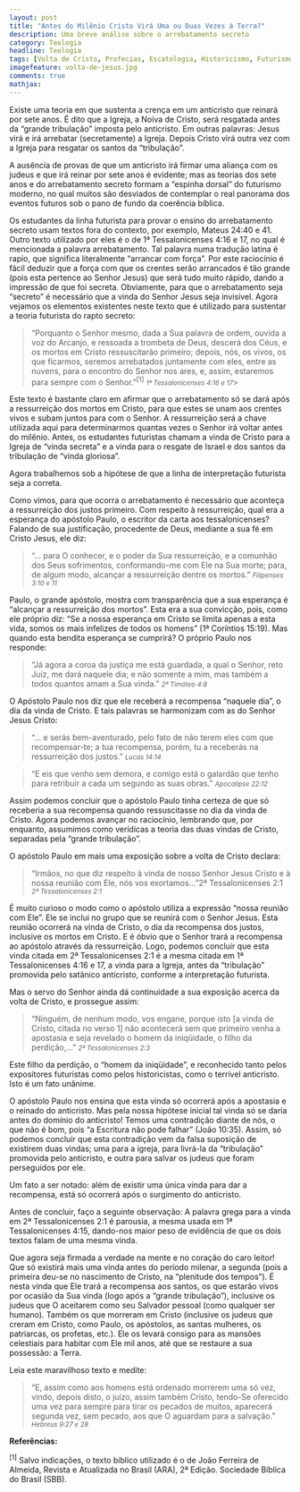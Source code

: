 ```yaml
---
layout: post
title: "Antes do Milênio Cristo Virá Uma ou Duas Vezes à Terra?"
description: Uma breve análise sobre o arrebatamento secreto
category: Teologia
headline: Teologia
tags: [Volta de Cristo, Profecias, Escatologia, Historicismo, Futurismo, Arrebatamento Secreto]
imagefeature: volta-de-jesus.jpg
comments: true
mathjax: 
---
```


Existe uma teoria em que sustenta a crença em um anticristo que reinará por sete anos. É dito que a Igreja, a Noiva de Cristo, será resgatada antes da “grande tribulação” imposta pelo anticristo. Em outras palavras: Jesus virá e irá arrebatar (secretamente) a Igreja. Depois Cristo virá outra vez com a Igreja para resgatar os santos da “tribulação”.

A ausência de provas de que um anticristo irá firmar uma aliança com os judeus e que irá reinar por sete anos é evidente; mas as teorias dos sete anos e do arrebatamento secreto formam a “espinha dorsal” do futurismo moderno, no qual muitos são desviados de contemplar o real panorama dos eventos futuros sob o pano de fundo da coerência bíblica.

Os estudantes da linha futurista para provar o ensino do arrebatamento secreto usam textos fora do contexto, por exemplo, Mateus 24:40 e 41. Outro texto utilizado por eles é o de 1ª Tessalonicenses 4:16 e 17, no qual é mencionada a palavra arrebatamento. Tal palavra numa tradução latina é rapio, que significa literalmente “arrancar com força”. Por este raciocínio é fácil deduzir que a força com que os crentes serão arrancados é tão grande (pois esta pertence ao Senhor Jesus) que será tudo muito rápido, dando a impressão de que foi secreta. Obviamente, para que o arrebatamento seja “secreto” é necessário que a vinda do Senhor Jesus seja invisível. Agora vejamos os elementos existentes neste texto que é utilizado para sustentar a teoria futurista do rapto secreto:

>“Porquanto o Senhor mesmo, dada a Sua palavra de ordem, ouvida a voz do Arcanjo, e ressoada a trombeta de Deus, descerá dos Céus, e os mortos em Cristo ressuscitarão primeiro; depois, nós, os vivos, os que ficarmos, seremos arrebatados juntamente com eles, entre as nuvens, para o encontro do Senhor nos ares, e, assim, estaremos para sempre com o Senhor.”<sup>[1]</sup>
><small><cite title="1ª Tessalonicenses 4:16 e 17">1ª Tessalonicenses 4:16 e 17</cite></small>>

Este texto é bastante claro em afirmar que o arrebatamento só se dará após a ressurreição dos mortos em Cristo, para que estes se unam aos crentes vivos e subam juntos para com o Senhor. A ressurreição será a chave utilizada aqui para determinarmos quantas vezes o Senhor irá voltar antes do milênio. Antes, os estudantes futuristas chamam a vinda de Cristo para a Igreja de “vinda secreta” e a vinda para o resgate de Israel e dos santos da tribulação de “vinda gloriosa”.

Agora trabalhemos sob a hipótese de que a linha de interpretação futurista seja a correta.

Como vimos, para que ocorra o arrebatamento é necessário que aconteça a ressurreição dos justos primeiro. Com respeito à ressurreição, qual era a esperança do apóstolo Paulo, o escritor da carta aos tessalonicenses? Falando de sua justificação, procedente de Deus, mediante a sua fé em Cristo Jesus, ele diz:

>“... para O conhecer, e o poder da Sua ressurreição, e a comunhão dos Seus sofrimentos, conformando-me com Ele na Sua morte; para, de algum modo, alcançar a ressurreição dentre os mortos.”
><small><cite title="Filipenses 3:10 e 11">Filipenses 3:10 e 11</cite></small>

Paulo, o grande apóstolo, mostra com transparência que a sua esperança é “alcançar a ressurreição dos mortos”. Esta era a sua convicção, pois, como ele próprio diz: “Se a nossa esperança em Cristo se limita apenas a esta vida, somos os mais infelizes de todos os homens” (1ª Coríntios 15:19). Mas quando esta bendita esperança se cumprirá? O próprio Paulo nos responde:

>“Já agora a coroa da justiça me está guardada, a qual o Senhor, reto Juiz, me dará naquele dia; e não somente a mim, mas também a todos quantos amam a Sua vinda.”
><small><cite title="2ª Timóteo 4:8">2ª Timóteo 4:8</cite></small>

O Apóstolo Paulo nos diz que ele receberá a recompensa “naquele dia”, o dia da vinda de Cristo. E tais palavras se harmonizam com as do Senhor Jesus Cristo:

>“... e serás bem-aventurado, pelo fato de não terem eles com que recompensar-te; a tua recompensa, porém, tu a receberás na ressurreição dos justos.”
><small><cite title="Lucas 14:14">Lucas 14:14</cite></small>

>“E eis que venho sem demora, e comigo está o galardão que tenho para retribuir a cada um segundo as suas obras.”
><small><cite title="Apocalipse 22:12">Apocalipse 22:12</cite></small>

Assim podemos concluir que o apóstolo Paulo tinha certeza de que só receberia a sua recompensa quando ressuscitasse no dia da vinda de Cristo. Agora podemos avançar no raciocínio, lembrando que, por enquanto, assumimos como verídicas a teoria das duas vindas de Cristo, separadas pela “grande tribulação”.

O apóstolo Paulo em mais uma exposição sobre a volta de Cristo declara:

>“Irmãos, no que diz respeito à vinda de nosso Senhor Jesus Cristo e à nossa reunião com Ele, nós vos exortamos...”2ª Tessalonicenses 2:1
><small><cite title="2ª Tessalonicenses 2:1">2ª Tessalonicenses 2:1</cite></small>

É muito curioso o modo como o apóstolo utiliza a expressão “nossa reunião com Ele”. Ele se inclui no grupo que se reunirá com o Senhor Jesus. Esta reunião ocorrerá na vinda de Cristo, o dia da recompensa dos justos, inclusive os mortos em Cristo. E é óbvio que o Senhor trará a recompensa ao apóstolo através da ressurreição. Logo, podemos concluir que esta vinda citada em 2ª Tessalonicenses 2:1 é a mesma citada em 1ª Tessalonicenses 4:16 e 17, a vinda para a Igreja, antes da “tribulação” promovida pelo satânico anticristo, conforme a interpretação futurista.

Mas o servo do Senhor ainda dá continuidade a sua exposição acerca da volta de Cristo, e prossegue assim:

>“Ninguém, de nenhum modo, vos engane, porque isto [a vinda de Cristo, citada no verso 1] não acontecerá sem que primeiro venha a apostasia e seja revelado o homem da iniqüidade, o filho da perdição,...”
><small><cite title="2ª Tessalonicenses 2:3">2ª Tessalonicenses 2:3</cite></small>

Este filho da perdição, o “homem da iniqüidade”, e reconhecido tanto pelos expositores futuristas como pelos historicistas, como o terrível anticristo. Isto é um fato unânime.

O apóstolo Paulo nos ensina que esta vinda só ocorrerá após a apostasia e o reinado do anticristo. Mas pela nossa hipótese inicial tal vinda só se daria antes do domínio do anticristo! Temos uma contradição diante de nós, o que não é bom, pois “a Escritura não pode falhar” (João 10:35). Assim, só podemos concluir que esta contradição vem da falsa suposição de existirem duas vindas; uma para a igreja, para livrá-la da “tribulação” promovida pelo anticristo, e outra para salvar os judeus que foram perseguidos por ele.

Um fato a ser notado: além de existir uma única vinda para dar a recompensa, está só ocorrerá após o surgimento do anticristo.

Antes de concluir, faço a seguinte observação: A palavra grega para a vinda em 2ª Tessalonicenses 2:1 é parousia, a mesma usada em 1ª Tessalonicenses 4:15, dando-nos maior peso de evidência de que os dois textos falam de uma mesma vinda.

Que agora seja firmada a verdade na mente e no coração do caro leitor! Que só existirá mais uma vinda antes do período milenar, a segunda (pois a primeira deu-se no nascimento de Cristo, na “plenitude dos tempos”). É nesta vinda que Ele trará a recompensa aos santos, os que estarão vivos por ocasião da Sua vinda (logo após a “grande tribulação”), inclusive os judeus que O aceitarem como seu Salvador pessoal (como qualquer ser humano). Também os que morreram em Cristo (inclusive os judeus que creram em Cristo, como Paulo, os apóstolos, as santas mulheres, os patriarcas, os profetas, etc.). Ele os levará consigo para as mansões celestiais para habitar com Ele mil anos, até que se restaure a sua possessão: a Terra.

Leia este maravilhoso texto e medite:

>“E, assim como aos homens está ordenado morrerem uma só vez, vindo, depois disto, o juízo, assim também Cristo, tendo-Se oferecido uma vez para sempre para tirar os pecados de muitos, aparecerá segunda vez, sem pecado, aos que O aguardam para a salvação.”
><small><cite title="Hebreus 9:27 e 28">Hebreus 9:27 e 28</cite></small>

**Referências:**

<sup>[1]</sup> Salvo indicações, o texto bíblico utilizado é o de João Ferreira de Almeida, Revista e Atualizada no Brasil (ARA), 2ª Edição. Sociedade Bíblica do Brasil (SBB).

